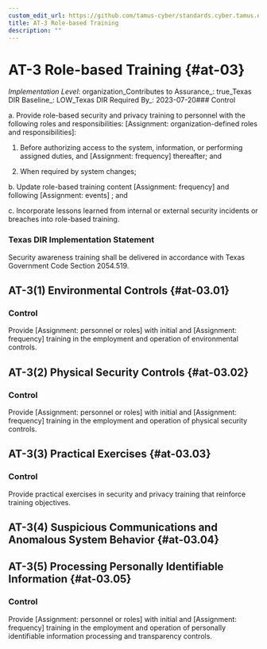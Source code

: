 ```yaml
---
custom_edit_url: https://github.com/tamus-cyber/standards.cyber.tamus.edu/tree/main/static/content/tamus.edu/TAMUS_profile.xml
title: AT-3 Role-based Training
description: ""
---
```


# AT-3 Role-based Training {#at-03}

_Implementation Level_: organization_Contributes to Assurance_: true_Texas DIR Baseline_: LOW_Texas DIR Required By_: 2023-07-20### Control

a. Provide role-based security and privacy training to personnel with the following roles and responsibilities: [Assignment: organization-defined roles and responsibilities]:

1. Before authorizing access to the system, information, or performing assigned duties, and [Assignment: frequency] thereafter; and

2. When required by system changes;

b. Update role-based training content [Assignment: frequency] and following [Assignment: events] ; and

c. Incorporate lessons learned from internal or external security incidents or breaches into role-based training.

### Texas DIR Implementation Statement

Security awareness training shall be delivered in accordance with Texas Government Code Section 2054.519.

## AT-3(1) Environmental Controls {#at-03.01}

### Control

Provide [Assignment: personnel or roles] with initial and [Assignment: frequency] training in the employment and operation of environmental controls.

## AT-3(2) Physical Security Controls {#at-03.02}

### Control

Provide [Assignment: personnel or roles] with initial and [Assignment: frequency] training in the employment and operation of physical security controls.

## AT-3(3) Practical Exercises {#at-03.03}

### Control

Provide practical exercises in security and privacy training that reinforce training objectives.

## AT-3(4) Suspicious Communications and Anomalous System Behavior {#at-03.04}

## AT-3(5) Processing Personally Identifiable Information {#at-03.05}

### Control

Provide [Assignment: personnel or roles] with initial and [Assignment: frequency] training in the employment and operation of personally identifiable information processing and transparency controls.

